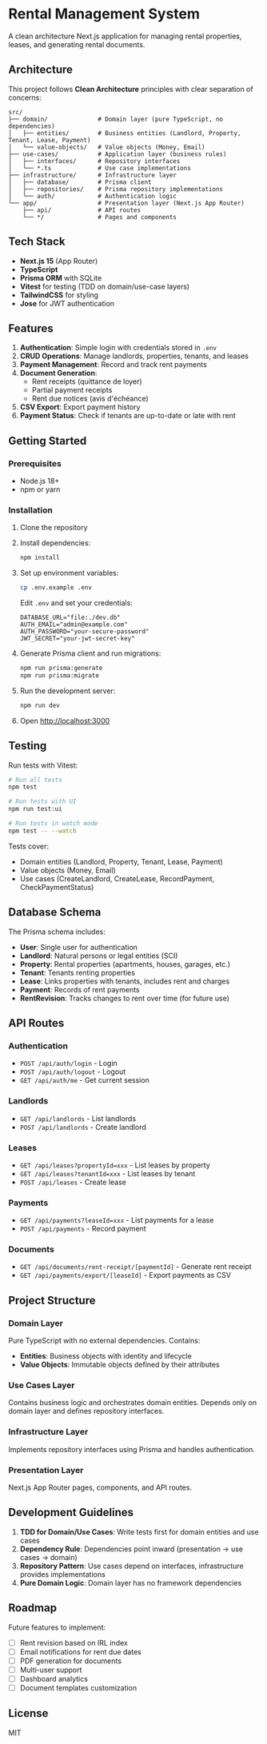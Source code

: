 # Rental Management System

A clean architecture Next.js application for managing rental properties, leases, and generating rental documents.

## Architecture

This project follows **Clean Architecture** principles with clear separation of concerns:

```
src/
├── domain/              # Domain layer (pure TypeScript, no dependencies)
│   ├── entities/        # Business entities (Landlord, Property, Tenant, Lease, Payment)
│   └── value-objects/   # Value objects (Money, Email)
├── use-cases/           # Application layer (business rules)
│   ├── interfaces/      # Repository interfaces
│   └── *.ts             # Use case implementations
├── infrastructure/      # Infrastructure layer
│   ├── database/        # Prisma client
│   ├── repositories/    # Prisma repository implementations
│   └── auth/            # Authentication logic
└── app/                 # Presentation layer (Next.js App Router)
    ├── api/             # API routes
    └── */               # Pages and components
```

## Tech Stack

- **Next.js 15** (App Router)
- **TypeScript**
- **Prisma ORM** with SQLite
- **Vitest** for testing (TDD on domain/use-case layers)
- **TailwindCSS** for styling
- **Jose** for JWT authentication

## Features

1. **Authentication**: Simple login with credentials stored in `.env`
2. **CRUD Operations**: Manage landlords, properties, tenants, and leases
3. **Payment Management**: Record and track rent payments
4. **Document Generation**:
   - Rent receipts (quittance de loyer)
   - Partial payment receipts
   - Rent due notices (avis d'échéance)
5. **CSV Export**: Export payment history
6. **Payment Status**: Check if tenants are up-to-date or late with rent

## Getting Started

### Prerequisites

- Node.js 18+
- npm or yarn

### Installation

1. Clone the repository
2. Install dependencies:
   ```bash
   npm install
   ```

3. Set up environment variables:
   ```bash
   cp .env.example .env
   ```
   Edit `.env` and set your credentials:
   ```
   DATABASE_URL="file:./dev.db"
   AUTH_EMAIL="admin@example.com"
   AUTH_PASSWORD="your-secure-password"
   JWT_SECRET="your-jwt-secret-key"
   ```

4. Generate Prisma client and run migrations:
   ```bash
   npm run prisma:generate
   npm run prisma:migrate
   ```

5. Run the development server:
   ```bash
   npm run dev
   ```

6. Open [http://localhost:3000](http://localhost:3000)

## Testing

Run tests with Vitest:

```bash
# Run all tests
npm test

# Run tests with UI
npm run test:ui

# Run tests in watch mode
npm test -- --watch
```

Tests cover:
- Domain entities (Landlord, Property, Tenant, Lease, Payment)
- Value objects (Money, Email)
- Use cases (CreateLandlord, CreateLease, RecordPayment, CheckPaymentStatus)

## Database Schema

The Prisma schema includes:

- **User**: Single user for authentication
- **Landlord**: Natural persons or legal entities (SCI)
- **Property**: Rental properties (apartments, houses, garages, etc.)
- **Tenant**: Tenants renting properties
- **Lease**: Links properties with tenants, includes rent and charges
- **Payment**: Records of rent payments
- **RentRevision**: Tracks changes to rent over time (for future use)

## API Routes

### Authentication
- `POST /api/auth/login` - Login
- `POST /api/auth/logout` - Logout
- `GET /api/auth/me` - Get current session

### Landlords
- `GET /api/landlords` - List landlords
- `POST /api/landlords` - Create landlord

### Leases
- `GET /api/leases?propertyId=xxx` - List leases by property
- `GET /api/leases?tenantId=xxx` - List leases by tenant
- `POST /api/leases` - Create lease

### Payments
- `GET /api/payments?leaseId=xxx` - List payments for a lease
- `POST /api/payments` - Record payment

### Documents
- `GET /api/documents/rent-receipt/[paymentId]` - Generate rent receipt
- `GET /api/payments/export/[leaseId]` - Export payments as CSV

## Project Structure

### Domain Layer
Pure TypeScript with no external dependencies. Contains:
- **Entities**: Business objects with identity and lifecycle
- **Value Objects**: Immutable objects defined by their attributes

### Use Cases Layer
Contains business logic and orchestrates domain entities. Depends only on domain layer and defines repository interfaces.

### Infrastructure Layer
Implements repository interfaces using Prisma and handles authentication.

### Presentation Layer
Next.js App Router pages, components, and API routes.

## Development Guidelines

1. **TDD for Domain/Use Cases**: Write tests first for domain entities and use cases
2. **Dependency Rule**: Dependencies point inward (presentation → use cases → domain)
3. **Repository Pattern**: Use cases depend on interfaces, infrastructure provides implementations
4. **Pure Domain Logic**: Domain layer has no framework dependencies

## Roadmap

Future features to implement:
- [ ] Rent revision based on IRL index
- [ ] Email notifications for rent due dates
- [ ] PDF generation for documents
- [ ] Multi-user support
- [ ] Dashboard analytics
- [ ] Document templates customization

## License

MIT
